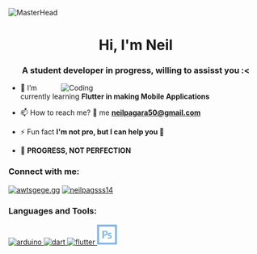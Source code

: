 ![MasterHead](https://scontent.cdninstagram.com/v/t51.39111-15/329461539_721828242913368_9041334569257860544_n.jpg?_nc_cat=111&ccb=1-7&_nc_sid=5a057b&_nc_ohc=2UwVzWdlJHMAX80wbu8&_nc_ad=z-m&_nc_cid=0&_nc_ht=scontent.cdninstagram.com&oh=02_AVCAscNFf94J0zDKBRq_OooAV4B_PCAVlXHCUWYlk5-jfw&oe=63E91445)
<h1 align="center">Hi, I'm Neil</h1>
<h3 align="center">A student developer in progress, willing to assisst you :<</h3>
<img align="right" alt="Coding" width="400" src="https://scontent.cdninstagram.com/v/t1.15752-9/330026738_903399931095494_8141044416619883676_n.jpg?stp=dst-jpg_p640x640&_nc_cat=109&ccb=1-7&_nc_sid=5a057b&_nc_ohc=vTLYQphyIX0AX-CrLj-&_nc_ad=z-m&_nc_cid=0&_nc_ht=scontent.cdninstagram.com&oh=03_AdSYpuFTouCyOUsV4XyT-1OjLZlWqOgWXQ24pt0Oe7Nqbg&oe=640BEC4D">

- 🌱 I’m currently learning **Flutter in making Mobile Applications**

- 📫 How to reach me? 💬 me **neilpagara50@gmail.com**

- ⚡ Fun fact **I'm not pro, but I can help you 🤝**
  
- 🌱 **PROGRESS, NOT PERFECTION**

<h3 align="left">Connect with me:</h3>
<p align="left">
<a href="https://fb.com/awtsgege.gg" target="blank"><img align="center" src="https://raw.githubusercontent.com/rahuldkjain/github-profile-readme-generator/master/src/images/icons/Social/facebook.svg" alt="awtsgege.gg" height="30" width="40" /></a>
<a href="https://instagram.com/neilpagsss14" target="blank"><img align="center" src="https://raw.githubusercontent.com/rahuldkjain/github-profile-readme-generator/master/src/images/icons/Social/instagram.svg" alt="neilpagsss14" height="30" width="40" /></a>
</p>

<h3 align="left">Languages and Tools:</h3>
<p align="left"> <a href="https://www.arduino.cc/" target="_blank" rel="noreferrer"> <img src="https://cdn.worldvectorlogo.com/logos/arduino-1.svg" alt="arduino" width="40" height="40"/> </a> <a href="https://dart.dev" target="_blank" rel="noreferrer"> <img src="https://www.vectorlogo.zone/logos/dartlang/dartlang-icon.svg" alt="dart" width="40" height="40"/> </a> <a href="https://flutter.dev" target="_blank" rel="noreferrer"> <img src="https://www.vectorlogo.zone/logos/flutterio/flutterio-icon.svg" alt="flutter" width="40" height="40"/> </a> <a href="https://www.photoshop.com/en" target="_blank" rel="noreferrer"> <img src="https://raw.githubusercontent.com/devicons/devicon/master/icons/photoshop/photoshop-line.svg" alt="photoshop" width="40" height="40"/> </a> </p>
